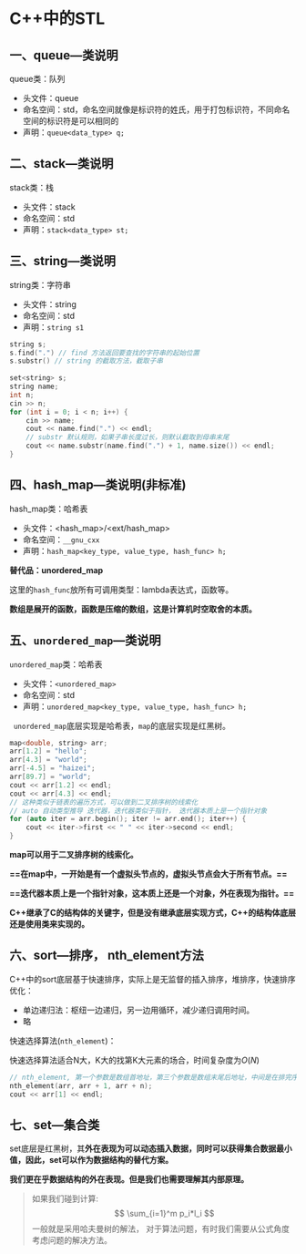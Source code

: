 # C++中的STL

## 一、queue—类说明

queue类：队列

+ 头文件：queue
+ 命名空间：std，命名空间就像是标识符的姓氏，用于打包标识符，不同命名空间的标识符是可以相同的
+ 声明：`queue<data_type> q;`



## 二、stack—类说明

stack类：栈

+ 头文件：stack
+ 命名空间：std
+ 声明：`stack<data_type> st;`



## 三、string—类说明

string类：字符串

+ 头文件：string
+ 命名空间：std
+ 声明：`string s1`

```c++
string s;
s.find(".") // find 方法返回要查找的字符串的起始位置
s.substr() // string 的截取方法，截取子串
    
set<string> s;
string name;
int n;
cin >> n;
for (int i = 0; i < n; i++) {
    cin >> name;
    cout << name.find(".") << endl;
    // substr 默认规则，如果子串长度过长，则默认截取到母串末尾
    cout << name.substr(name.find(".") + 1, name.size()) << endl;
}
```



## 四、hash_map—类说明(非标准)

hash_map类：哈希表

+ 头文件：<hash_map>/<ext/hash_map>
+ 命名空间：`__gnu_cxx`
+ 声明：`hash_map<key_type, value_type, hash_func> h;`

**替代品：unordered_map**

这里的`hash_func`放所有可调用类型：lambda表达式，函数等。

 **数组是展开的函数，函数是压缩的数组，这是计算机时空取舍的本质。**



## 五、`unordered_map`—类说明

`unordered_map`类：哈希表

+ 头文件：`<unordered_map>`
+ 命名空间：std
+ 声明：`unordered_map<key_type, value_type, hash_func> h;`

` unordered_map`底层实现是哈希表，`map`的底层实现是红黑树。

```c++
map<double, string> arr;
arr[1.2] = "hello";
arr[4.3] = "world";
arr[-4.5] = "haizei";
arr[89.7] = "world";
cout << arr[1.2] << endl;
cout << arr[4.3] << endl;
// 这种类似于链表的遍历方式，可以做到二叉排序树的线索化
// auto 自动类型推导 迭代器，迭代器类似于指针， 迭代器本质上是一个指针对象
for (auto iter = arr.begin(); iter != arr.end(); iter++) {
    cout << iter->first << " " << iter->second << endl;
}
```

**map可以用于二叉排序树的线索化。**

**==在map中，一开始是有一个虚拟头节点的，虚拟头节点会大于所有节点。==**

**==迭代器本质上是一个指针对象，这本质上还是一个对象，外在表现为指针。==**

**C++继承了C的结构体的关键字，但是没有继承底层实现方式，C++的结构体底层还是使用类来实现的。**



## 六、sort—排序， nth_element方法

C++中的sort底层基于快速排序，实际上是无监督的插入排序，堆排序，快速排序优化：

+ 单边递归法：枢纽一边递归，另一边用循环，减少递归调用时间。
+ 略



快速选择算法(`nth_element`)：

快速选择算法适合N大，K大的找第K大元素的场合，时间复杂度为$O(N)$

```c++
// nth_element, 第一个参数是数组首地址，第三个参数是数组末尾后地址，中间是在排完序之后要找的数字应该在的位置
nth_element(arr, arr + 1, arr + n);
cout << arr[1] << endl;
```



## 七、set—集合类

set底层是红黑树，其**外在表现为可以动态插入数据，同时可以获得集合数据最小值，因此，set可以作为数据结构的替代方案。**

**我们更在乎数据结构的外在表现。但是我们也需要理解其内部原理。**

> 如果我们碰到计算:
> $$
> \sum_{i=1}^m p_i*l_i
> $$
> 一般就是采用哈夫曼树的解法， 对于算法问题，有时我们需要从公式角度考虑问题的解决方法。

